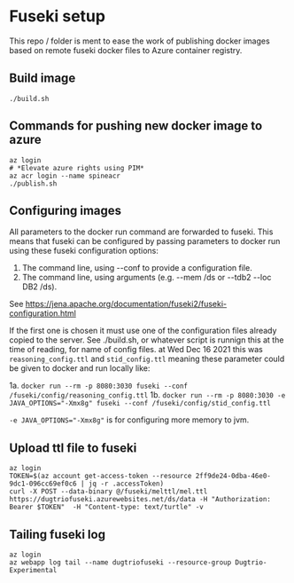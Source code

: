 # Fuseki setup
This repo / folder is ment to ease the work of publishing docker images based on remote fuseki docker files to Azure container registry.

## Build image
```
./build.sh
```

## Commands for pushing new docker image to azure
```
az login
# *Elevate azure rights using PIM*
az acr login --name spineacr
./publish.sh
```

## Configuring images
All parameters to the docker run command are forwarded to fuseki. This means that fuseki can be configured by passing parameters to docker run using these fuseki configuration options:

1. The command line, using --conf to provide a configuration file.
2. The command line, using arguments (e.g. --mem /ds or --tdb2 --loc DB2 /ds).

See https://jena.apache.org/documentation/fuseki2/fuseki-configuration.html

If the first one is chosen it must use one of the configuration files already copied to the server. See ./build.sh, or whatever script is runnign this at the time of reading, for name of config files. at Wed Dec 16 2021 this was `reasoning_config.ttl` and `stid_config.ttl` meaning these parameter could be given to docker and run locally like:

1a. `docker run --rm -p 8080:3030 fuseki --conf /fuseki/config/reasoning_config.ttl`
1b. `docker run --rm -p 8080:3030 -e JAVA_OPTIONS="-Xmx8g" fuseki --conf /fuseki/config/stid_config.ttl`

`-e JAVA_OPTIONS="-Xmx8g"` is for configuring more memory to jvm.

## Upload ttl file to fuseki
```
az login
TOKEN=$(az account get-access-token --resource 2ff9de24-0dba-46e0-9dc1-096cc69ef0c6 | jq -r .accessToken)
curl -X POST --data-binary @/fuseki/melttl/mel.ttl https://dugtriofuseki.azurewebsites.net/ds/data -H "Authorization: Bearer $TOKEN"  -H "Content-type: text/turtle" -v
```

## Tailing fuseki log
```
az login
az webapp log tail --name dugtriofuseki --resource-group Dugtrio-Experimental
```



